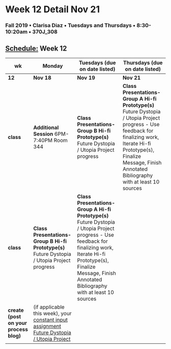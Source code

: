 # Week 12 Detail Nov 21

### Fall 2019 • Clarisa Diaz • Tuesdays and Thursdays • 8:30-10:20am • 370J_308

## [Schedule:](./) Week 12

| wk | Monday | Tuesdays \(due on date listed\) | Thursdays \(due on date listed\) |
| --- | --- | --- | --- |
| **12** | **Nov 18** |**Nov 19** | **Nov 21** |
| **class** | **Additional Session** 6PM-7:40PM Room 344 |**Class Presentations-Group B Hi-fi Prototype(s)** Future Dystopia / Utopia Project progress   |  **Class Presentations-Group A Hi-fi Prototype(s)** Future Dystopia / Utopia Project progress - Use feedback for finalizing work, Iterate Hi-fi Prototype(s), Finalize Message, Finish Annotated Bibliography with at least 10 sources |
| **class** | **Class Presentations-Group B Hi-fi Prototype(s)** Future Dystopia / Utopia Project progress   |  **Class Presentations-Group A Hi-fi Prototype(s)** Future Dystopia / Utopia Project progress - Use feedback for finalizing work, Iterate Hi-fi Prototype(s), Finalize Message, Finish Annotated Bibliography with at least 10 sources |
**create \(post on your process blog\)** |  \(if applicable this week\), your [constant input assignment](constant-input-or-output.md)   [Future Dystopia / Utopia Project](future-dystopia-utopia-project.md)  | |




